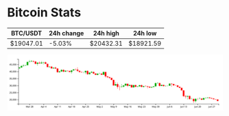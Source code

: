 # Bitcoin Stats

BTC/USDT|24h change|24h high|24h low|
|---|---|---|---|
|$19047.01|-5.03%|$20432.31|$18921.59|

<img src="./chart.svg">
